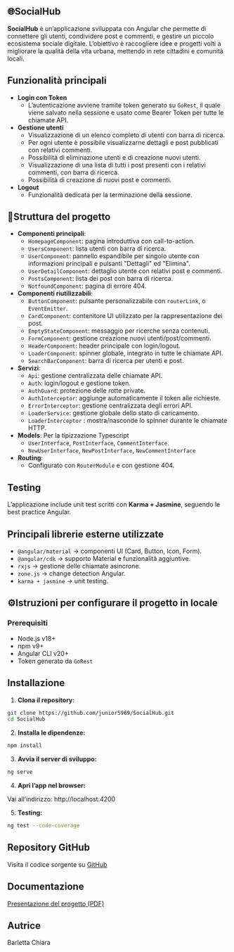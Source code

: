 ## 🌐SocialHub

**SocialHub** è un’applicazione sviluppata con Angular che permette di connettere gli utenti, condividere post e commenti, e gestire un piccolo ecosistema sociale digitale.
L’obiettivo è raccogliere idee e progetti volti a migliorare la qualità della vita urbana, mettendo in rete cittadini e comunità locali.


## Funzionalità principali

- **Login con Token**
   - L’autenticazione avviene tramite token generato su `GoRest`, il quale viene salvato nella sessione e usato come Bearer Token per tutte le chiamate API.
- **Gestione utenti**
   - Visualizzazione di un elenco completo di utenti con barra di ricerca.
   - Per ogni utente è possibile visualizzarne dettagli e post pubblicati con relativi commenti.
   - Possibilità di eliminazione utenti e di creazione nuovi utenti.
   - Visualizzazione di una lista di tutti i post presenti con i relativi commenti, con barra di ricerca.
   - Possibilità di creazione di nuovi post e commenti.
- **Logout**
   - Funzionalità dedicata per la terminazione della sessione.


## 📂Struttura del progetto 

- **Componenti principali**: 
  - `HomepageComponent`: pagina introduttiva con call-to-action.
  - `UsersComponent`: lista utenti con barra di ricerca.
  - `UserComponent`: pannello espandibile per singolo utente con informazioni principali e pulsanti "Dettagli" ed "Elimina".
  - `UserDetailComponent`: dettaglio utente con relativi post e commenti.
  - `PostsComponent`: lista dei post con barra di ricerca.
  - `NotfoundComponent`: pagina di errore 404.
- **Componenti riutilizzabili**:
  - `ButtonComponent`: pulsante personalizzabile con `routerLink`, o `EventEmitter`.
  - `CardComponent`: contenitore UI utilizzato per la rappresentazione dei post.
  - `EmptyStateComponent`: messaggio per ricerche senza contenuti.
  - `FormComponent`: gestione creazione nuovi utenti/post/commenti.
  - `HeaderComponent`: header principale con login/logout.
  - `LoaderComponent`: spinner globale, integrato in tutte le chiamate API.
  - `SearchBarComponent`: barra di ricerca per utenti e post.
- **Servizi**:
  - `Api`: gestione centralizzata delle chiamate API. 
  - `Auth`: login/logout e gestione token.
  - `AuthGuard`: protezione delle rotte private.
  - `AuthInterceptor`: aggiunge automaticamente il token alle richieste.
  - `ErrorInterceptor`: gestione centralizzata degli errori API.
  - `LoaderService`: gestione globale dello stato di caricamento.
  - `LoaderInterceptor` : mostra/nasconde lo spinner durante le chiamate HTTP.
- **Models**:
Per la tipizzazione Typescript
  - `UserInterface`, `PostInterface`, `CommentInterface`.
  - `NewUserInterface`, `NewPostInterface`, `NewCommentInterface` 
- **Routing**:
  - Configurato con `RouterModule` e con gestione 404.


## Testing

L’applicazione include unit test scritti con **Karma + Jasmine**, seguendo le best practice Angular.  


## Principali librerie esterne utilizzate

- `@angular/material` → componenti UI (Card, Button, Icon, Form).  
- `@angular/cdk` → supporto Material e funzionalità aggiuntive.  
- `rxjs` → gestione delle chiamate asincrone.  
- `zone.js` → change detection Angular.
- `karma + jasmine` → unit testing.
 

## ⚙️Istruzioni per configurare il progetto in locale

### Prerequisiti

- Node.js v18+  
- npm v9+  
- Angular CLI v20+  
- Token generato da `GoRest`


## Installazione

1. **Clona il repository:**

```bash
git clone https://github.com/junior5969/SocialHub.git
cd SocialHub
```

2. **Installa le dipendenze:**

```bash
npm install
```

3. **Avvia il server di sviluppo:**

```bash
ng serve
```

4. **Apri l’app nel browser:**

Vai all’indirizzo: http://localhost:4200


5. **Testing:**

```bash
ng test --code-coverage
```


## Repository GitHub

Visita il codice sorgente su [GitHub](https://github.com/junior5969/SocialHub)


## Documentazione 

[Presentazione del progetto (PDF)](./Presentazione.pdf)


## Autrice

Barletta Chiara 